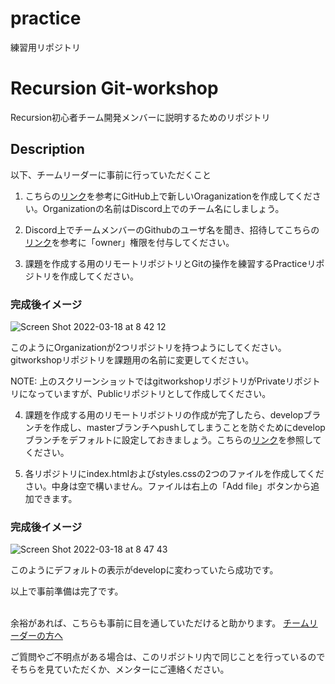
# practice
練習用リポジトリ

# Recursion Git-workshop
 Recursion初心者チーム開発メンバーに説明するためのリポジトリ

 ## Description

 以下、チームリーダーに事前に行っていただくこと

 1. こちらの[リンク](https://docs.github.com/ja/organizations/collaborating-with-groups-in-organizations/creating-a-new-organization-from-scratch)を参考にGitHub上で新しいOraganizationを作成してください。Organizationの名前はDiscord上でのチーム名にしましょう。

 2. Discord上でチームメンバーのGithubのユーザ名を聞き、招待してこちらの[リンク](https://qiita.com/w_tkmn/items/ee16bf16715f4bbcbd9b)を参考に「owner」権限を付与してください。

 3. 課題を作成する用のリモートリポジトリとGitの操作を練習するPracticeリポジトリを作成してください。

 ### 完成後イメージ
 ![Screen Shot 2022-03-18 at 8 42 12](https://user-images.githubusercontent.com/66197642/159035170-a125c64c-ed34-480a-9467-fc4150a3ff1c.png)

 このようにOrganizationが2つリポジトリを持つようにしてください。
 gitworkshopリポジトリを課題用の名前に変更してください。<br>
 
 NOTE: 上のスクリーンショットではgitworkshopリポジトリがPrivateリポジトリになっていますが、Publicリポジトリとして作成してください。<br>

 4. 課題を作成する用のリモートリポジトリの作成が完了したら、developブランチを作成し、masterブランチへpushしてしまうことを防ぐためにdevelopブランチをデフォルトに設定しておきましょう。こちらの[リンク](https://docs.github.com/ja/repositories/configuring-branches-and-merges-in-your-repository/managing-branches-in-your-repository/changing-the-default-branch)を参照してください。

 5. 各リポジトリにindex.htmlおよびstyles.cssの2つのファイルを作成してください。中身は空で構いません。ファイルは右上の「Add file」ボタンから追加できます。

 ### 完成後イメージ

 ![Screen Shot 2022-03-18 at 8 47 43](https://user-images.githubusercontent.com/66197642/159036205-b293a02c-6f7f-48ae-a3d1-b2e8b92e5a51.png)

 このようにデフォルトの表示がdevelopに変わっていたら成功です。<br>

 以上で事前準備は完了です。<br><br>
 
 余裕があれば、こちらも事前に目を通していただけると助かります。
 [チームリーダーの方へ](https://github.com/recursion-teamdev/git-workshop/blob/main/teamleader.md)

 ご質問やご不明点がある場合は、このリポジトリ内で同じことを行っているのでそちらを見ていただくか、メンターにご連絡ください。<br>


